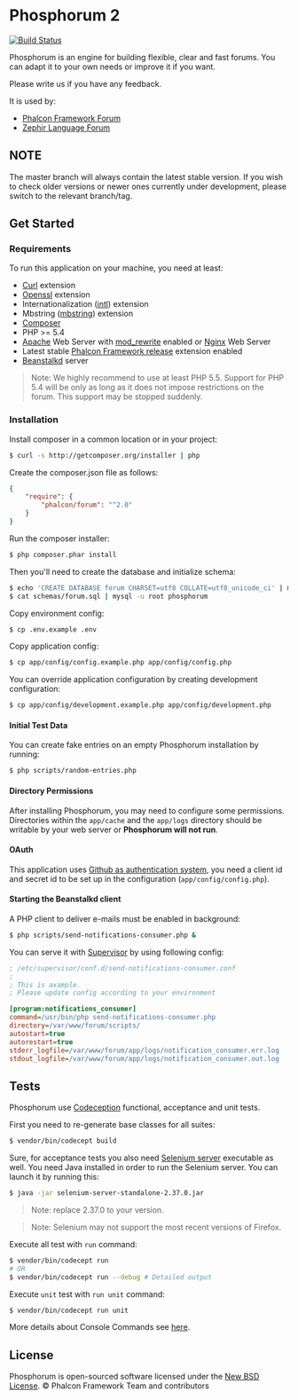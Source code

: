 # Phosphorum 2

[![Build Status](https://secure.travis-ci.org/phalcon/forum.svg?branch=master)](http://travis-ci.org/phalcon/forum)

Phosphorum is an engine for building flexible, clear and fast forums.
You can adapt it to your own needs or improve it if you want.

Please write us if you have any feedback.

It is used by:
* [Phalcon Framework Forum][15]
* [Zephir Language Forum][16]

## NOTE

The master branch will always contain the latest stable version. If you wish
to check older versions or newer ones currently under development, please
switch to the relevant branch/tag.

## Get Started

### Requirements

To run this application on your machine, you need at least:

* [Curl][1] extension
* [Openssl][2] extension
* Internationalization ([intl][3]) extension
* Mbstring ([mbstring][4]) extension
* [Composer][5]
* PHP >= 5.4
* [Apache][6] Web Server with [mod_rewrite][7] enabled or [Nginx][8] Web Server
* Latest stable [Phalcon Framework release][9] extension enabled
* [Beanstalkd][10] server

> Note:
We highly recommend to use at least PHP 5.5.
Support for PHP 5.4 will be only as long as it does not impose restrictions on the forum.
This support may be stopped suddenly.

### Installation

Install composer in a common location or in your project:

```sh
$ curl -s http://getcomposer.org/installer | php
```

Create the composer.json file as follows:

```json
{
    "require": {
        "phalcon/forum": "^2.0"
    }
}
```

Run the composer installer:

```sh
$ php composer.phar install
```

Then you'll need to create the database and initialize schema:

```sh
$ echo 'CREATE DATABASE forum CHARSET=utf8 COLLATE=utf8_unicode_ci' | mysql -u root
$ cat schemas/forum.sql | mysql -u root phosphorum
```

Copy environment config:

```sh
$ cp .env.example .env
```

Copy application config:

```sh
$ cp app/config/config.example.php app/config/config.php
```

You can override application configuration by creating development configuration:

```sh
$ cp app/config/development.example.php app/config/development.php
```

#### Initial Test Data

You can create fake entries on an empty Phosphorum installation by running:

```bash
$ php scripts/random-entries.php
```

#### Directory Permissions

After installing Phosphorum, you may need to configure some permissions.
Directories within the `app/cache` and the `app/logs` directory should be writable by your web server or **Phosphorum will not run**.

#### OAuth

This application uses [Github as authentication system][18], you need a client id and secret id
to be set up in the configuration (`app/config/config.php`).

#### Starting the Beanstalkd client

A PHP client to deliver e-mails must be enabled in background:

```bash
$ php scripts/send-notifications-consumer.php &
```

You can serve it with [Supervisor][17] by using following config:

```ini
; /etc/supervisor/conf.d/send-notifications-consumer.conf
;
; This is axample.
; Please update config according to your environment

[program:notifications_consumer]
command=/usr/bin/php send-notifications-consumer.php
directory=/var/www/forum/scripts/
autostart=true
autorestart=true
stderr_logfile=/var/www/forum/app/logs/notification_consumer.err.log
stdout_logfile=/var/www/forum/app/logs/notification_consumer.out.log
```

## Tests

Phosphorum use [Codeception][11] functional, acceptance and unit tests.

First you need to re-generate base classes for all suites:

```bash
$ vendor/bin/codecept build
```

Sure, for acceptance tests you also need [Selenium server][12] executable as well.
You need Java installed in order to run the Selenium server. You can launch it by running this:

```bash
$ java -jar selenium-server-standalone-2.37.0.jar
```

> Note: replace 2.37.0 to your version.

> Note: Selenium may not support the most recent versions of Firefox.

Execute all test with `run` command:

```bash
$ vendor/bin/codecept run
# OR
$ vendor/bin/codecept run --debug # Detailed output
```

Execute `unit` test with `run unit` command:

```bash
$ vendor/bin/codecept run unit
```

More details about Console Commands see [here][13].

## License

Phosphorum is open-sourced software licensed under the [New BSD License][14]. © Phalcon Framework Team and contributors

[1]: http://php.net/manual/en/book.curl.php
[2]: http://php.net/manual/en/book.openssl.php
[3]: http://php.net/manual/en/book.intl.php
[4]: http://php.net/manual/en/book.mbstring.php
[5]: https://getcomposer.org/
[6]: http://httpd.apache.org/
[7]: http://httpd.apache.org/docs/current/mod/mod_rewrite.html
[8]: http://nginx.org/
[9]: https://github.com/phalcon/cphalcon/releases
[10]: http://kr.github.io/beanstalkd/
[11]: http://codeception.com
[12]: http://goo.gl/yLJLZg
[13]: http://codeception.com/docs/reference/Commands
[14]: https://github.com/phalcon/forum/blob/master/docs/LICENSE.md
[15]: https://forum.zephir-lang.com/
[16]: https://forum.phalconphp.com/
[17]: http://supervisord.org/
[18]: https://developer.github.com/v3/oauth/
